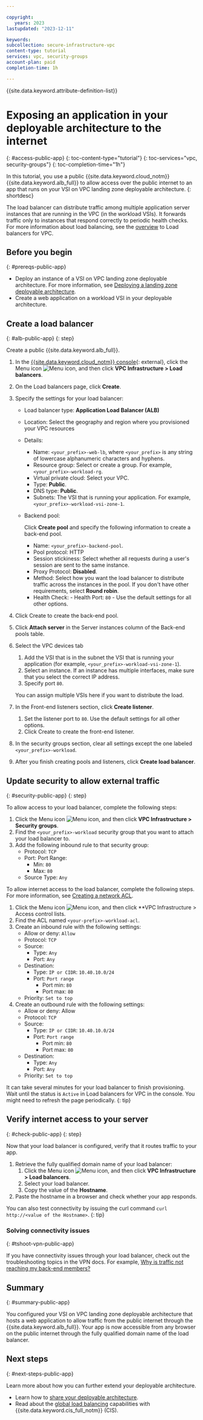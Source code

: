 ```yaml
---

copyright:
   years: 2023
lastupdated: "2023-12-11"

keywords:
subcollection: secure-infrastructure-vpc
content-type: tutorial
services: vpc, security-groups
account-plan: paid
completion-time: 1h

---
```


{{site.data.keyword.attribute-definition-list}}

# Exposing an application in your deployable architecture to the internet
{: #access-public-app}
{: toc-content-type="tutorial"}
{: toc-services="vpc, security-groups"}
{: toc-completion-time="1h"}

In this tutorial, you use a public {{site.data.keyword.cloud_notm}} {{site.data.keyword.alb_full}} to allow access over the public internet to an app that runs on your VSI on VPC landing zone deployable architecture.
{: shortdesc}

The load balancer can distribute traffic among multiple application server instances that are running in the VPC (in the workload VSIs). It forwards traffic only to instances that respond correctly to periodic health checks. For more information about load balancing, see the [overview](/docs/vpc?topic=vpc-nlb-vs-elb) to Load balancers for VPC.

<!-- It's recommended to include an architectural diagram that shows how the services that are used in this tutorial interact. SVG is the recommended format. If you include a diagram, include a brief text-based description of the workflow shown in the diagram, using active voice to describe the workflow. This makes the content more searchable and improves accessibility. -->

## Before you begin
{: #prereqs-public-app}

- Deploy an instance of a VSI on VPC landing zone deployable architecture. For more information, see [Deploying a landing zone deployable architecture](/docs/secure-infrastructure-vpc?topic=secure-infrastructure-vpc-deploy).
- Create a web application on a workload VSI in your deployable architecture.

## Create a load balancer
{: #alb-public-app}
{: step}

Create a public {{site.data.keyword.alb_full}}.

1.  In the [{{site.data.keyword.cloud_notm}} console](https://cloud.ibm.com/){: external}, click the Menu icon ![Menu icon](../icons/icon_hamburger.svg), and then click **VPC Infrastructure > Load balancers**.
1.  On the Load balancers page, click **Create**.
1.  Specify the settings for your load balancer:
    - Load balancer type: **Application Load Balancer (ALB)**
    - Location: Select the geography and region where you provisioned your VPC resources
    - Details:
        - Name: `<your_prefix>-web-lb`, where `<your_prefix>` is any string of lowercase alphanumeric characters and hyphens.
        - Resource group: Select or create a group. For example, `<your_prefix>-workload-rg`.
        - Virtual private cloud: Select your VPC.
        - Type: **Public**.
        - DNS type: **Public**.
        - Subnets: The VSI that is running your application. For example, `<your_prefix>-workload-vsi-zone-1`.
    - Backend pool:

        Click **Create pool** and specify the following information to create a back-end pool.
        - Name: `<your_prefix>-backend-pool`.
        - Pool protocol: HTTP
        - Session stickiness: Select whether all requests during a user's session are sent to the same instance.
        - Proxy Protocol: **Disabled**.
        - Method: Select how you want the load balancer to distribute traffic across the instances in the pool. If you don't have other requirements, select **Round robin**.
        - Health Check:
              - Health Port: `80`
              - Use the default settings for all other options.
1.  Click Create to create the back-end pool.
1.  Click **Attach server** in the Server instances column of the Back-end pools table.

1.  Select the VPC devices tab
    1.  Add the VSI that is in the subnet the VSI that is running your application (for example, `<your_prefix>-workload-vsi-zone-1`).
    1.  Select an instance. If an instance has multiple interfaces, make sure that you select the correct IP address.
    1.  Specify port `80`.

    You can assign multiple VSIs here if you want to distribute the load.
1.  In the Front-end listeners section, click **Create listener**.
    1.  Set the listener port to `80`. Use the default settings for all other options.
    1.  Click Create to create the front-end listener.
1.  In the security groups section, clear all settings except the one labeled `<your_prefix>-workload`.
1.  After you finish creating pools and listeners, click **Create load balancer**.

## Update security to allow external traffic
{: #security-public-app}
{: step}

To allow access to your load balancer, complete the following steps:

1.  Click the Menu icon ![Menu icon](../icons/icon_hamburger.svg), and then click **VPC Infrastructure > Security groups**.
1.  Find the `<your_prefix>-workload` security group that you want to attach your load balancer to.
1.  Add the following inbound rule to that security group:
    - Protocol: `TCP`
    - Port: Port Range:
        - Min: `80`
        - Max: `80`
    - Source Type: `Any`

To allow internet access to the load balancer, complete the following steps. For more information, see [Creating a network ACL](/docs/vpc?topic=vpc-acl-create-ui&interface=ui).

1.  Click the Menu icon ![Menu icon](../icons/icon_hamburger.svg), and then click **VPC Infrastructure > Access control lists.
1.  Find the ACL named `<your-prefix>-workload-acl`.
1.  Create an inbound rule with the following settings:
    - Allow or deny: `Allow`
    - Protocol: `TCP`
    - Source:
        - Type: `Any`
        - Port: `Any`
    - Destination:
        - Type: `IP or CIDR`: `10.40.10.0/24`
        - Port: `Port range`
            - Port min: `80`
            - Port max: `80`
    - Priority: `Set to top`
1.  Create an outbound rule with the following settings:
    - Allow or deny: Allow
    - Protocol: `TCP`
    - Source:
        - Type: `IP or CIDR`: `10.40.10.0/24`
        - Port: `Port range`
            - Port min: `80`
            - Port max: `80`
    - Destination:
        - Type: `Any`
        - Port: `Any`
    - Priority: `Set to top`

It can take several minutes for your load balancer to finish provisioning. Wait until the status is `Active` in Load balancers for VPC in the console. You might need to refresh the page periodically.
{: tip}

## Verify internet access to your server
{: #check-public-app}
{: step}

Now that your load balancer is configured, verify that it routes traffic to your app.

1.  Retrieve the fully qualified domain name of your load balancer:
    1.  Click the Menu icon ![Menu icon](../icons/icon_hamburger.svg), and then click **VPC Infrastructure > Load balancers**.
    1.  Select your load balancer.
    1.  Copy the value of the **Hostname**.
1.  Paste the hostname in a browser and check whether your app responds.

You can also test connectivity by issuing the curl command `curl http://<value of the Hostname>`.
{: tip}

### Solving connectivity issues
{: #tshoot-vpn-public-app}

If you have connectivity issues through your load balancer, check out the troubleshooting topics in the VPN docs. For example, [Why is traffic not reaching my back-end members?](/docs/vpc?topic=vpc-troubleshoot-lb-traffic-member&interface=ui)

## Summary
{: #summary-public-app}

You configured your VSI on VPC landing zone deployable architecture that hosts a web application to allow traffic from the public internet through the {{site.data.keyword.alb_full}}. Your app is now accessible from any browser on the public internet through the fully qualified domain name of the load balancer.

## Next steps
{: #next-steps-public-app}

Learn more about how you can further extend your deployable architecture.

- Learn how to [share your deployable architecture](/docs/secure-enterprise?topic=secure-enterprise-share-custom).
- Read about the [global load balancing](/docs/cis?topic=cis-configure-glb#glb-details) capabilities with {{site.data.keyword.cis_full_notm}} (CIS).

<!-- - Use an online tool to [customize your landing zone](https://ibm.biz/override-landing-zone) deployable architecture. -->
